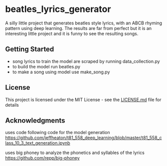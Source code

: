 # beatles_lyrics_generator

A silly little project that generates beatles style lyrics, with an ABCB rhyming pattern using deep learning.
The results are far from perfect but it is an interesting little project and it is funny to see the resulting songs.

## Getting Started

- song lyrics to train the model are scraped by running data_collection.py 
- to build the model run beatles.py
- to make a song using model use make_song.py

## License

This project is licensed under the MIT License - see the [LICENSE.md](LICENSE.md) file for details

## Acknowledgments

uses code following code for the model generation
https://github.com/jeffheaton/t81_558_deep_learning/blob/master/t81_558_class_10_3_text_generation.ipynb

uses big phoney to analyze the phonetics and syllables of the lyrics
https://github.com/repp/big-phoney
